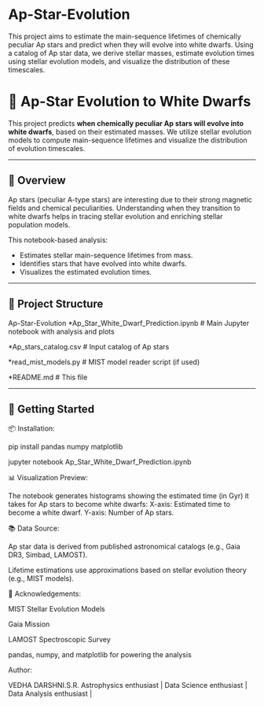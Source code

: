 # Ap-Star-Evolution
This project aims to estimate the main-sequence lifetimes of chemically peculiar Ap stars and predict when they will evolve into white dwarfs. Using a catalog of Ap star data, we derive stellar masses, estimate evolution times using stellar evolution models, and visualize the distribution of these timescales.
# 🌟 Ap-Star Evolution to White Dwarfs

This project predicts **when chemically peculiar Ap stars will evolve into white dwarfs**, based on their estimated masses. We utilize stellar evolution models to compute main-sequence lifetimes and visualize the distribution of evolution timescales.

---


## 🔭 Overview

Ap stars (peculiar A-type stars) are interesting due to their strong magnetic fields and chemical peculiarities. Understanding when they transition to white dwarfs helps in tracing stellar evolution and enriching stellar population models.

This notebook-based analysis:

- Estimates stellar main-sequence lifetimes from mass.
- Identifies stars that have evolved into white dwarfs.
- Visualizes the estimated evolution times.

---


## 📁 Project Structure
Ap-Star-Evolution
*Ap_Star_White_Dwarf_Prediction.ipynb # Main Jupyter notebook with analysis and plots

*Ap_stars_catalog.csv # Input catalog of Ap stars

*read_mist_models.py # MIST model reader script (if used)

*README.md # This file

---


## 🚀 Getting Started 

 📦 Installation:

pip install pandas numpy matplotlib

jupyter notebook Ap_Star_White_Dwarf_Prediction.ipynb


📊 Visualization Preview:

The notebook generates histograms showing the estimated time (in Gyr) it takes for Ap stars to become white dwarfs:
X-axis: Estimated time to become a white dwarf.
Y-axis: Number of Ap stars.


📚 Data Source:

Ap star data is derived from published astronomical catalogs (e.g., Gaia DR3, Simbad, LAMOST).

Lifetime estimations use approximations based on stellar evolution theory (e.g., MIST models).


📄 Acknowledgements:

MIST Stellar Evolution Models

Gaia Mission

LAMOST Spectroscopic Survey

pandas, numpy, and matplotlib for powering the analysis


Author:

VEDHA DARSHNI.S.R.
Astrophysics enthusiast | Data Science enthusiast | Data Analysis enthusiast |




